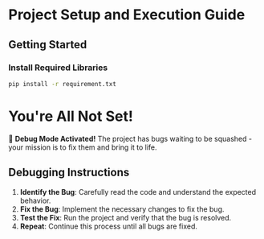 # Project Setup and Execution Guide

## Getting Started

### Install Required Libraries
```sh
pip install -r requirement.txt
```

# You're All Not Set!
🐛 **Debug Mode Activated!** The project has bugs waiting to be squashed - your mission is to fix them and bring it to life.

## Debugging Instructions

1. **Identify the Bug**: Carefully read the code and understand the expected behavior.
2. **Fix the Bug**: Implement the necessary changes to fix the bug.
3. **Test the Fix**: Run the project and verify that the bug is resolved.
4. **Repeat**: Continue this process until all bugs are fixed.
